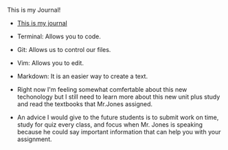 This is my Journal!

- [This is my journal](terminal.md)

- Terminal: Allows you to code.
- Git: Allows us to control our files.
- Vim: Allows you to edit.
- Markdown: It is an easier way to create a text.

- Right now I'm feeling somewhat comfertable about this new techonology but I still need to learn more about this new unit plus study and read the textbooks    that Mr.Jones assigned.

- An advice I would give to the future students is to submit work on time, study for quiz every class, and focus when Mr. Jones is speaking because he could say important information that can help you with your assignment. 





